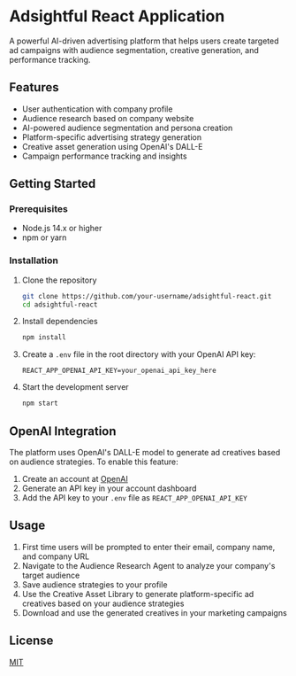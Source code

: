 # Adsightful React Application

A powerful AI-driven advertising platform that helps users create targeted ad campaigns with audience segmentation, creative generation, and performance tracking.

## Features

- User authentication with company profile
- Audience research based on company website
- AI-powered audience segmentation and persona creation
- Platform-specific advertising strategy generation
- Creative asset generation using OpenAI's DALL-E
- Campaign performance tracking and insights

## Getting Started

### Prerequisites

- Node.js 14.x or higher
- npm or yarn

### Installation

1. Clone the repository
   ```bash
   git clone https://github.com/your-username/adsightful-react.git
   cd adsightful-react
   ```

2. Install dependencies
   ```bash
   npm install
   ```

3. Create a `.env` file in the root directory with your OpenAI API key:
   ```
   REACT_APP_OPENAI_API_KEY=your_openai_api_key_here
   ```

4. Start the development server
   ```bash
   npm start
   ```

## OpenAI Integration

The platform uses OpenAI's DALL-E model to generate ad creatives based on audience strategies. To enable this feature:

1. Create an account at [OpenAI](https://platform.openai.com/)
2. Generate an API key in your account dashboard
3. Add the API key to your `.env` file as `REACT_APP_OPENAI_API_KEY`

## Usage

1. First time users will be prompted to enter their email, company name, and company URL
2. Navigate to the Audience Research Agent to analyze your company's target audience
3. Save audience strategies to your profile
4. Use the Creative Asset Library to generate platform-specific ad creatives based on your audience strategies
5. Download and use the generated creatives in your marketing campaigns

## License

[MIT](LICENSE)
